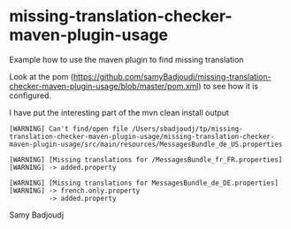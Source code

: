 # missing-translation-checker-maven-plugin-usage
Example how to use the maven plugin to find missing translation

Look at the pom (https://github.com/samyBadjoudj/missing-translation-checker-maven-plugin-usage/blob/master/pom.xml)
to see how it is configured.


I have put the interesting part of the mvn clean install output
```
[WARNING] Can't find/open file /Users/sbadjoudj/tp/missing-translation-checker-maven-plugin-usage/missing-translation-checker-maven-plugin-usage/src/main/resources/MessagesBundle_de_US.properties

[WARNING] [Missing translations for /MessagesBundle_fr_FR.properties]
[WARNING] -> added.property

[WARNING] [Missing translations for MessagesBundle_de_DE.properties]
[WARNING] -> french.only.property
          -> added.property

```

Samy Badjoudj

